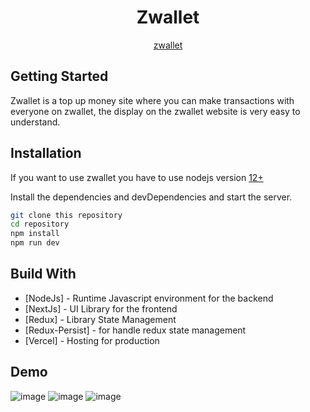 <div align="center">
  <h1> Zwallet </h1>
  <div>
    <a href="https://zet-wallet.vercel.app"> zwallet </a>
  </div>
  </div>
  
  ## 
  
  ## Getting Started
Zwallet is a top up money site where you can make transactions with everyone on zwallet, the display on the zwallet website is very easy to understand.
  
## Installation

If you want to use zwallet you have to use nodejs version [12+](https://nodejs.org/dist/v16.13.1/node-v16.13.1-x64.msi)

Install the dependencies and devDependencies and start the server.

```sh
git clone this repository
cd repository
npm install 
npm run dev
```


## Build With
- [NodeJs] - Runtime Javascript environment for the backend
- [NextJs] - UI Library for the frontend
- [Redux] - Library State Management
- [Redux-Persist] - for handle redux state management
- [Vercel] - Hosting for production

## Demo
![image](https://user-images.githubusercontent.com/50629099/146649014-457496f2-b14a-428f-9723-d94bbea7c82e.png)
![image](https://user-images.githubusercontent.com/50629099/146649076-1e18fb22-370c-44e3-b0ce-de43d36d3149.png)
![image](https://user-images.githubusercontent.com/50629099/146649397-016a7515-a2bd-4192-ade9-0be949c2aa1a.png)


